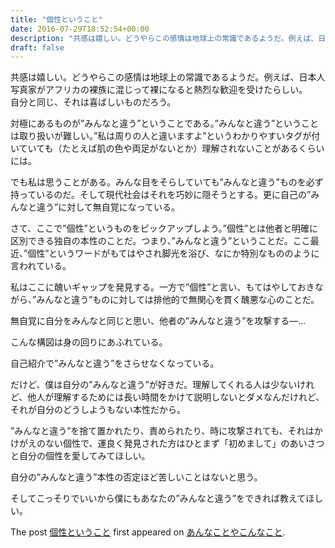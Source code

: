 ```yaml
---
title: "個性ということ"
date: 2016-07-29T18:52:54+00:00
description: "共感は嬉しい。どうやらこの感情は地球上の常識であるようだ。例えば、日本人写真家がアフリカの裸族に混じって裸になると熱烈な歓迎を受けたらしい。 自分と同じ、それは喜ばしいものだろう。 対極にあるものが”みんなと違う”という ..."
draft: false
---
```


共感は嬉しい。どうやらこの感情は地球上の常識であるようだ。例えば、日本人写真家がアフリカの裸族に混じって裸になると熱烈な歓迎を受けたらしい。  
自分と同じ、それは喜ばしいものだろう。

対極にあるものが”みんなと違う”ということである。”みんなと違う”ということは取り扱いが難しい。”私は周りの人と違いますよ”というわかりやすいタグが付いていても（たとえば肌の色や両足がないとか）理解されないことがあるくらいには。

でも私は思うことがある。みんな目をそらしていても”みんなと違う”ものを必ず持っているのだ。そして現代社会はそれを巧妙に隠そうとする。更に自己の”みんなと違う”に対して無自覚になっている。

さて、ここで”個性”というものをピックアップしよう。”個性”とは他者と明確に区別できる独自の本性のことだ。つまり、”みんなと違う”ということだ。ここ最近、”個性”というワードがもてはやされ脚光を浴び、なにか特別なもののように言われている。

私はここに醜いギャップを発見する。一方で”個性”と言い、もてはやしておきながら、”みんなと違う”ものに対しては排他的で無関心を貫く醜悪な心のことだ。

無自覚に自分をみんなと同じと思い、他者の”みんなと違う”を攻撃する―…

こんな構図は身の回りにあふれている。

自己紹介で”みんなと違う”をさらせなくなっている。

だけど、僕は自分の”みんなと違う”が好きだ。理解してくれる人は少ないけれど、他人が理解するためには長い時間をかけて説明しないとダメなんだけれど、それが自分のどうしようもない本性だから。

”みんなと違う”を捨て置かれたり、責められたり、時に攻撃されても、それはかけがえのない個性で、運良く発見された方はひとまず「初めまして」のあいさつと自分の個性を愛してみてほしい。

自分の”みんなと違う”本性の否定ほど苦しいことはないと思う。

そしてこっそりでいいから僕にもあなたの”みんなと違う”をできれば教えてほしい。

The post [個性ということ](https://blog.cfw4.tokyo/wordpress/352/) first appeared on [あんなことやこんなこと](https://blog.cfw4.tokyo).